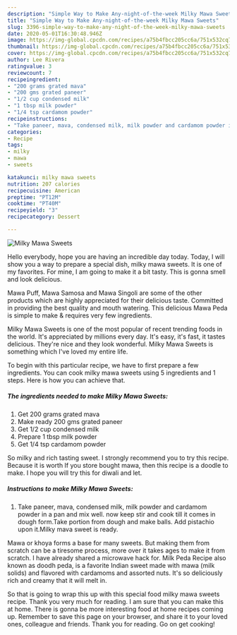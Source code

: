 ```yaml
---
description: "Simple Way to Make Any-night-of-the-week Milky Mawa Sweets"
title: "Simple Way to Make Any-night-of-the-week Milky Mawa Sweets"
slug: 3396-simple-way-to-make-any-night-of-the-week-milky-mawa-sweets
date: 2020-05-01T16:30:48.946Z
image: https://img-global.cpcdn.com/recipes/a75b4fbcc205cc6a/751x532cq70/milky-mawa-sweets-recipe-main-photo.jpg
thumbnail: https://img-global.cpcdn.com/recipes/a75b4fbcc205cc6a/751x532cq70/milky-mawa-sweets-recipe-main-photo.jpg
cover: https://img-global.cpcdn.com/recipes/a75b4fbcc205cc6a/751x532cq70/milky-mawa-sweets-recipe-main-photo.jpg
author: Lee Rivera
ratingvalue: 3
reviewcount: 7
recipeingredient:
- "200 grams grated mava"
- "200 gms grated paneer"
- "1/2 cup condensed milk"
- "1 tbsp milk powder"
- "1/4 tsp cardamom powder"
recipeinstructions:
- "Take paneer, mava, condensed milk, milk powder and cardamom powder in a pan and mix well. now keep stir and cook till it comes in dough form.Take portion from dough and make balls. Add pistachio upon it.Milky mava sweet is ready."
categories:
- Recipe
tags:
- milky
- mawa
- sweets

katakunci: milky mawa sweets 
nutrition: 207 calories
recipecuisine: American
preptime: "PT12M"
cooktime: "PT40M"
recipeyield: "3"
recipecategory: Dessert

---
```



![Milky Mawa Sweets](https://img-global.cpcdn.com/recipes/a75b4fbcc205cc6a/751x532cq70/milky-mawa-sweets-recipe-main-photo.jpg)

Hello everybody, hope you are having an incredible day today. Today, I will show you a way to prepare a special dish, milky mawa sweets. It is one of my favorites. For mine, I am going to make it a bit tasty. This is gonna smell and look delicious.

Mawa Puff, Mawa Samosa and Mawa Singoli are some of the other products which are highly appreciated for their delicious taste. Committed in providing the best quality and mouth watering. This delicious Mawa Peda is simple to make &amp; requires very few ingredients.

Milky Mawa Sweets is one of the most popular of recent trending foods in the world. It's appreciated by millions every day. It's easy, it's fast, it tastes delicious. They're nice and they look wonderful. Milky Mawa Sweets is something which I've loved my entire life.


To begin with this particular recipe, we have to first prepare a few ingredients. You can cook milky mawa sweets using 5 ingredients and 1 steps. Here is how you can achieve that.

<!--inarticleads1-->

##### The ingredients needed to make Milky Mawa Sweets:

1. Get 200 grams grated mava
1. Make ready 200 gms grated paneer
1. Get 1/2 cup condensed milk
1. Prepare 1 tbsp milk powder
1. Get 1/4 tsp cardamom powder


So milky and rich tasting sweet. I strongly recommend you to try this recipe. Because it is worth If you store bought mawa, then this recipe is a doodle to make. I hope you will try this for diwali and let. 

<!--inarticleads2-->

##### Instructions to make Milky Mawa Sweets:

1. Take paneer, mava, condensed milk, milk powder and cardamom powder in a pan and mix well. now keep stir and cook till it comes in dough form.Take portion from dough and make balls. Add pistachio upon it.Milky mava sweet is ready.


Mawa or khoya forms a base for many sweets. But making them from scratch can be a tiresome process, more over it takes ages to make it from scratch. I have already shared a microwave hack for. Milk Peda Recipe also known as doodh peda, is a favorite Indian sweet made with mawa (milk solids) and flavored with cardamoms and assorted nuts. It&#39;s so deliciously rich and creamy that it will melt in. 

So that is going to wrap this up with this special food milky mawa sweets recipe. Thank you very much for reading. I am sure that you can make this at home. There is gonna be more interesting food at home recipes coming up. Remember to save this page on your browser, and share it to your loved ones, colleague and friends. Thank you for reading. Go on get cooking!
